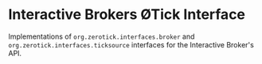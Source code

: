# Interactive Brokers ØTick Interface

Implementations of `org.zerotick.interfaces.broker` and `org.zerotick.interfaces.ticksource` interfaces for the Interactive Broker's API.
